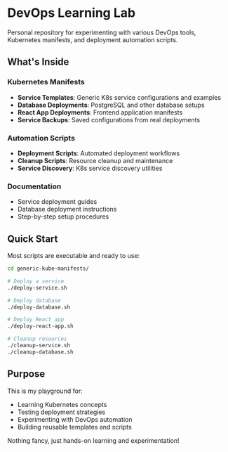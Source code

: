 # DevOps Learning Lab

Personal repository for experimenting with various DevOps tools, Kubernetes manifests, and deployment automation scripts.

## What's Inside

### Kubernetes Manifests
- **Service Templates**: Generic K8s service configurations and examples
- **Database Deployments**: PostgreSQL and other database setups
- **React App Deployments**: Frontend application manifests
- **Service Backups**: Saved configurations from real deployments

### Automation Scripts
- **Deployment Scripts**: Automated deployment workflows
- **Cleanup Scripts**: Resource cleanup and maintenance
- **Service Discovery**: K8s service discovery utilities

### Documentation
- Service deployment guides
- Database deployment instructions
- Step-by-step setup procedures

## Quick Start

Most scripts are executable and ready to use:
```bash
cd generic-kube-manifests/

# Deploy a service
./deploy-service.sh

# Deploy database
./deploy-database.sh

# Deploy React app
./deploy-react-app.sh

# Cleanup resources
./cleanup-service.sh
./cleanup-database.sh
```

## Purpose

This is my playground for:
- Learning Kubernetes concepts
- Testing deployment strategies
- Experimenting with DevOps automation
- Building reusable templates and scripts

Nothing fancy, just hands-on learning and experimentation!
